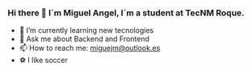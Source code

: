 ### Hi there 👋 I´m Miguel Angel, I´m a student at TecNM Roque.

- 🌱 I’m currently learning new tecnologies
- 💬 Ask me about Backend and Frontend
- 📫 How to reach me: miguejm@outlook.es
- ⚽️ I like soccer
